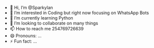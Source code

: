 - 👋 Hi, I’m @SparkyIan
- 👀 I’m interested in Coding but right now focusing on WhatsApp Bots
- 🌱 I’m currently learning Python
- 💞️ I’m looking to collaborate on many things
- 📫 How to reach me 254769726639
- 😄 Pronouns: ...
- ⚡ Fun fact: ...

<!---
SparkyIan/SparkyIan is a ✨ special ✨ repository because its `README.md` (this file) appears on your GitHub profile.
You can click the Preview link to take a look at your changes.
--->
